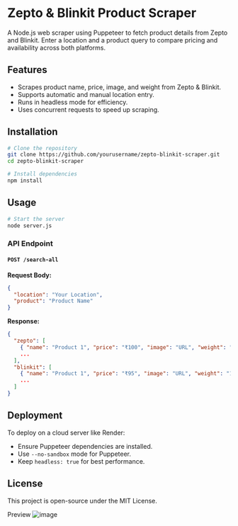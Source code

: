 # Zepto & Blinkit Product Scraper

A Node.js web scraper using Puppeteer to fetch product details from Zepto and Blinkit. Enter a location and a product query to compare pricing and availability across both platforms.

## Features
- Scrapes product name, price, image, and weight from Zepto & Blinkit.
- Supports automatic and manual location entry.
- Runs in headless mode for efficiency.
- Uses concurrent requests to speed up scraping.

## Installation
```sh
# Clone the repository
git clone https://github.com/yourusername/zepto-blinkit-scraper.git
cd zepto-blinkit-scraper

# Install dependencies
npm install
```

## Usage
```sh
# Start the server
node server.js
```

### API Endpoint
#### `POST /search-all`
**Request Body:**
```json
{
  "location": "Your Location",
  "product": "Product Name"
}
```

**Response:**
```json
{
  "zepto": [
    { "name": "Product 1", "price": "₹100", "image": "URL", "weight": "1kg" },
    ...
  ],
  "blinkit": [
    { "name": "Product 1", "price": "₹95", "image": "URL", "weight": "1kg" },
    ...
  ]
}
```

## Deployment
To deploy on a cloud server like Render:
- Ensure Puppeteer dependencies are installed.
- Use `--no-sandbox` mode for Puppeteer.
- Keep `headless: true` for best performance.

## License
This project is open-source under the MIT License.

Preview
![image](https://github.com/user-attachments/assets/a2844bab-eeba-45d8-9ae3-ba9c22fca8ef)


